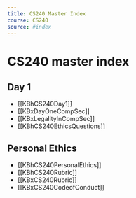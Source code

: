```yaml
---
title: CS240 Master Index
course: CS240
source: #index 
---
```


# CS240 master index

## Day 1
- [[KBhCS240Day1]]
- [[KBxDayOneCompSec]]
- [[KBxLegalityInCompSec]]
- [[KBhCS240EthicsQuestions]]

## Personal Ethics
- [[KBhCS240PersonalEthics]]
- [[KBhCS240Rubric]]
- [[KBxCS240Rubric]]
- [[KBxCS240CodeofConduct]]
